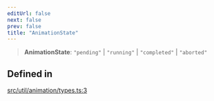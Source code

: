 ```yaml
---
editUrl: false
next: false
prev: false
title: "AnimationState"
---
```


> **AnimationState**: `"pending"` \| `"running"` \| `"completed"` \| `"aborted"`

## Defined in

[src/util/animation/types.ts:3](https://github.com/fabricjs/fabric.js/blob/8748628df7e9de00ba77413bfc3ad9e9fe9d4f30/src/util/animation/types.ts#L3)
